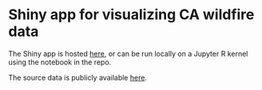 # Shiny app for visualizing CA wildfire data
The Shiny app is hosted [here](), or can be run locally on a Jupyter R kernel using the notebook in the repo.

The source data is publicly available [here](https://gis.data.ca.gov/datasets/CALFIRE-Forestry::california-fire-perimeters-1950?orderBy=YEAR_).
